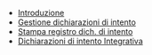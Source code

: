 - [Introduzione](Sorgenti/DOC_OPE/TA/B£AMO/BRDINT05)
- [Gestione dichiarazioni di intento](Sorgenti/DOC/OJ/PGM/BRIN01)
- [Stampa registro dich. di intento](Sorgenti/DOC/OJ/PGM/BRIN02)
- [Dichiarazioni di intento Integrativa](Sorgenti/DOC/OJ/PGM/BRIN06)
